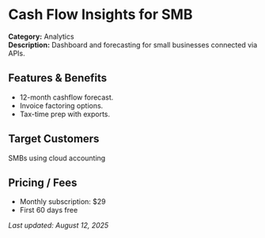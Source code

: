 # Cash Flow Insights for SMB

**Category:** Analytics  
**Description:** Dashboard and forecasting for small businesses connected via APIs.

## Features & Benefits

- 12-month cashflow forecast.
- Invoice factoring options.
- Tax-time prep with exports.

## Target Customers
SMBs using cloud accounting

## Pricing / Fees

- Monthly subscription: $29
- First 60 days free

_Last updated: August 12, 2025_
